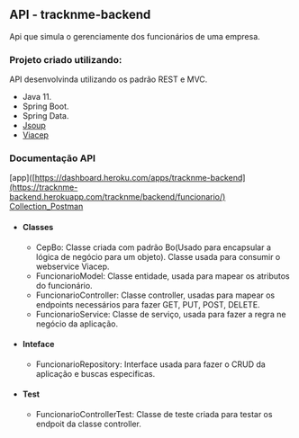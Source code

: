 ## API - tracknme-backend

Api que simula o gerenciamente dos funcionários de uma empresa. 

### Projeto criado utilizando:

API desenvolvinda utilizando os padrão REST e MVC.

- Java 11.
- Spring Boot.
- Spring Data.
- [Jsoup](https://jsoup.org/)
- [Viacep](https://viacep.com.br/)

### Documentação API

[app]([https://dashboard.heroku.com/apps/tracknme-backend](https://tracknme-backend.herokuapp.com/tracknme/backend/funcionario/)
[Collection_Postman](https://github.com/thiagoslovak/tracknme-backend/blob/master/tracknme-backend.postman_collection.json)

- #### Classes

  - CepBo: Classe criada com padrão Bo(Usado para encapsular a lógica de negócio para um objeto). Classe usada para consumir o webservice Viacep.
  - FuncionarioModel: Classe entidade, usada para mapear os atributos do funcionário.
  - FuncionarioController: Classe controller, usadas para mapear os endpoints necessários para fazer GET, PUT, POST, DELETE.
  - FuncionarioService: Classe de serviço, usada para fazer a regra ne negócio da aplicação.

- #### Inteface

  - FuncionarioRepository: Interface usada para fazer o CRUD da aplicação e buscas especificas.

- #### Test

  - FuncionarioControllerTest: Classe de teste criada para testar os endpoit da classe controller.

